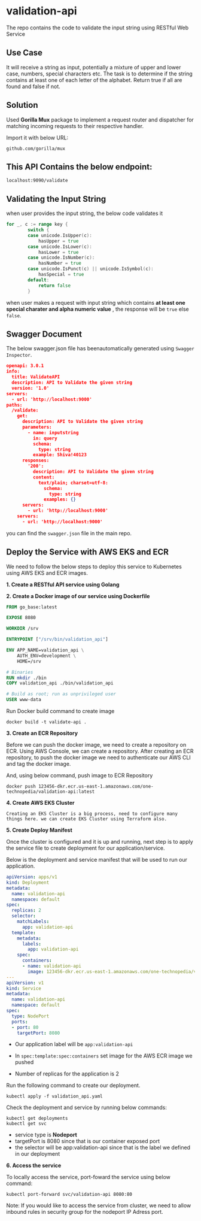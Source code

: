 # validation-api
The repo contains the code to validate the input string using RESTful Web Service

## Use Case
It will receive a string as input, potentially a mixture of upper and lower case, numbers, special characters etc. The task is to determine if the string contains at least one of each letter of the alphabet. Return true if all are found and false if not.

## Solution

Used **Gorilla Mux** package to implement a request router and dispatcher for matching incoming requests to their respective handler.

Import it with below URL:

```
github.com/gorilla/mux
```

## This API Contains the below endpoint:

```
localhost:9090/validate
```

## Validating the Input String
when user provides the input string, the below code validates it 

```go
for _, c := range key {
		switch {
		case unicode.IsUpper(c):
			hasUpper = true
		case unicode.IsLower(c):
			hasLower = true
		case unicode.IsNumber(c):
			hasNumber = true
		case unicode.IsPunct(c) || unicode.IsSymbol(c):
			hasSpecial = true
		default:
			return false
		}
```

when user makes a request with input string which contains **at least one special charater and alpha numeric value** , the response will be `true` else `false`.



## Swagger Document

The below swagger.json file has beenautomatically generated using `Swagger Inspector`.

```json
openapi: 3.0.1
info:
  title: ValidateAPI
  description: API to Validate the given string
  version: '1.0'
servers:
  - url: 'http://localhost:9000'
paths:
  /validate:
    get:
      description: API to Validate the given string
      parameters:
        - name: inputstring
          in: query
          schema:
            type: string
          example: Shiva!40123
      responses:
        '200':
          description: API to Validate the given string
          content:
            text/plain; charset=utf-8:
              schema:
                type: string
              examples: {}
      servers:
        - url: 'http://localhost:9000'
    servers:
      - url: 'http://localhost:9000'
```
you can find the `swagger.json` file in the main repo.

## Deploy the Service with AWS EKS and ECR

We need to follow the below steps to deploy this service to Kubernetes using AWS EKS and ECR images.

**1. Create a RESTful API service using Golang**
   
**2. Create a Docker image of our service using Dockerfile**
   
```dockerfile
FROM go_base:latest

EXPOSE 8080

WORKDIR /srv

ENTRYPOINT ["/srv/bin/validation_api"]

ENV APP_NAME=validation_api \
    AUTH_ENV=development \
    HOME=/srv

# Binaries
RUN mkdir ./bin
COPY validation_api ./bin/validation_api

# Build as root; run as unprivileged user
USER www-data
```
Run Docker build command to create image

```
docker build -t validate-api .
```

**3. Create an ECR Repository**
   
   Before we can push the docker image, we need to create a repository on ECR. Using AWS Console, we can create a repository. After creating an ECR repository, to push the docker image we need to authenticate our AWS CLI and tag the docker image.

   And, using below command, push image to ECR Repository

```
docker push 123456-dkr.ecr.us-east-1.amazonaws.com/one-technopedia/validation-api:latest
```

**4. Create AWS EKS Cluster**

    Creating an EKS Cluster is a big process, need to configure many things here. we can create EKS Cluster using Terraform also.

**5. Create Deploy Manifest**
   
   Once the cluster is configured and it is up and running, next step is to apply the service file to create deployment for our application/service.

   Below is the deployment and service manifest that will be used to run our application.

```yaml
apiVersion: apps/v1
kind: Deployment
metadata:
  name: validation-api
  namespace: default
spec:
  replicas: 2
  selector:
    matchLabels:
      app: validation-api
  template:
    metadata:
      labels:
        app: validation-api
    spec:
      containers:
      - name: validation-api
        image: 123456-dkr.ecr.us-east-1.amazonaws.com/one-technopedia/validation-api:latest
---
apiVersion: v1
kind: Service
metadata:
  name: validation-api
  namespace: default
spec:
  type: NodePort
  ports:
  - port: 80
    targetPort: 8080
```
* Our application label will be `app:validation-api`

* In `spec:template:spec:containers` set image for the AWS ECR image we pushed

* Number of replicas for the application is 2

Run the following command to create our deployment.

```
kubectl apply -f validation_api.yaml
```

Check the deployment and service by running below commands:

```
kubectl get deployments
kubectl get svc
```

* service type is **Nodeport**
* targetPort is 8080 since that is our container exposed port
* the selector will be app:validation-api since that is the label we defined in our deployment


**6. Access the service**
   
   To locally access the service, port-foward the service using below command:

```
kubectl port-forward svc/validation-api 8080:80
```

Note: If you would like to access the service from cluster, we need to allow inbound rules in security group for the nodeport IP Adress port.






















